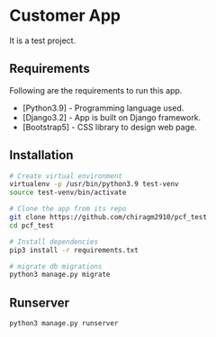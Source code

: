 # Customer App

It is a test project.

## Requirements

Following are the requirements to run this app.

- [Python3.9]  - Programming language used.
- [Django3.2] - App is built on Django framework.
- [Bootstrap5] - CSS library to design web page.

## Installation

```bash
# Create virtual environment
virtualenv -p /usr/bin/python3.9 test-venv
source test-venv/bin/activate

# Clone the app from its repo
git clone https://github.com/chiragm2910/pcf_test
cd pcf_test

# Install dependencies
pip3 install -r requirements.txt

# migrate db migrations
python3 manage.py migrate
```

## Runserver

```bash
python3 manage.py runserver
```
